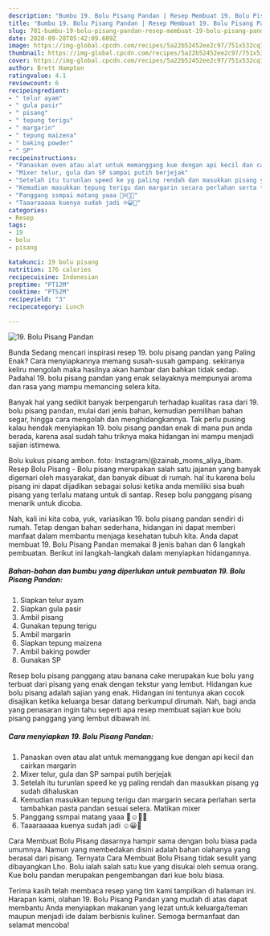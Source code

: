 ```yaml
---
description: "Bumbu 19. Bolu Pisang Pandan | Resep Membuat 19. Bolu Pisang Pandan Yang Sempurna"
title: "Bumbu 19. Bolu Pisang Pandan | Resep Membuat 19. Bolu Pisang Pandan Yang Sempurna"
slug: 701-bumbu-19-bolu-pisang-pandan-resep-membuat-19-bolu-pisang-pandan-yang-sempurna
date: 2020-09-28T05:42:09.609Z
image: https://img-global.cpcdn.com/recipes/5a22b52452ee2c97/751x532cq70/19-bolu-pisang-pandan-foto-resep-utama.jpg
thumbnail: https://img-global.cpcdn.com/recipes/5a22b52452ee2c97/751x532cq70/19-bolu-pisang-pandan-foto-resep-utama.jpg
cover: https://img-global.cpcdn.com/recipes/5a22b52452ee2c97/751x532cq70/19-bolu-pisang-pandan-foto-resep-utama.jpg
author: Brett Hampton
ratingvalue: 4.1
reviewcount: 6
recipeingredient:
- " telur ayam"
- " gula pasir"
- " pisang"
- " tepung terigu"
- " margarin"
- " tepung maizena"
- " baking powder"
- " SP"
recipeinstructions:
- "Panaskan oven atau alat untuk memanggang kue dengan api kecil dan cairkan margarin"
- "Mixer telur, gula dan SP sampai putih berjejak"
- "Setelah itu turunlan speed ke yg paling rendah dan masukkan pisang yg sudah dihaluskan"
- "Kemudian masukkan tepung terigu dan margarin secara perlahan serta tambahkan pasta pandan sesuai selera. Matikan mixer"
- "Panggang ssmpai matang yaaa 🙂☺️🍰🍩"
- "Taaaraaaaa kuenya sudah jadi ☺️😀🍴"
categories:
- Resep
tags:
- 19
- bolu
- pisang

katakunci: 19 bolu pisang 
nutrition: 176 calories
recipecuisine: Indonesian
preptime: "PT12M"
cooktime: "PT52M"
recipeyield: "3"
recipecategory: Lunch

---
```



![19. Bolu Pisang Pandan](https://img-global.cpcdn.com/recipes/5a22b52452ee2c97/751x532cq70/19-bolu-pisang-pandan-foto-resep-utama.jpg)

Bunda Sedang mencari inspirasi resep 19. bolu pisang pandan yang Paling Enak? Cara menyiapkannya memang susah-susah gampang. sekiranya keliru mengolah maka hasilnya akan hambar dan bahkan tidak sedap. Padahal 19. bolu pisang pandan yang enak selayaknya mempunyai aroma dan rasa yang mampu memancing selera kita.

Banyak hal yang sedikit banyak berpengaruh terhadap kualitas rasa dari 19. bolu pisang pandan, mulai dari jenis bahan, kemudian pemilihan bahan segar, hingga cara mengolah dan menghidangkannya. Tak perlu pusing kalau hendak menyiapkan 19. bolu pisang pandan enak di mana pun anda berada, karena asal sudah tahu triknya maka hidangan ini mampu menjadi sajian istimewa.

Bolu kukus pisang ambon. foto: Instagram/@zainab_moms_aliya_ibam. Resep Bolu Pisang - Bolu pisang merupakan salah satu jajanan yang banyak digemari oleh masyarakat, dan banyak dibuat di rumah. hal itu karena bolu pisang ini dapat dijadikan sebagai solusi ketika anda memiliki sisa buah pisang yang terlalu matang untuk di santap. Resep bolu panggang pisang menarik untuk dicoba.


Nah, kali ini kita coba, yuk, variasikan 19. bolu pisang pandan sendiri di rumah. Tetap dengan bahan sederhana, hidangan ini dapat memberi manfaat dalam membantu menjaga kesehatan tubuh kita. Anda dapat membuat 19. Bolu Pisang Pandan memakai 8 jenis bahan dan 6 langkah pembuatan. Berikut ini langkah-langkah dalam menyiapkan hidangannya.

<!--inarticleads1-->

##### Bahan-bahan dan bumbu yang diperlukan untuk pembuatan 19. Bolu Pisang Pandan:

1. Siapkan  telur ayam
1. Siapkan  gula pasir
1. Ambil  pisang
1. Gunakan  tepung terigu
1. Ambil  margarin
1. Siapkan  tepung maizena
1. Ambil  baking powder
1. Gunakan  SP


Resep bolu pisang panggang atau banana cake merupakan kue bolu yang terbuat dari pisang yang enak dengan tekstur yang lembut. Hidangan kue bolu pisang adalah sajian yang enak. Hidangan ini tentunya akan cocok disajikan ketika keluarga besar datang berkumpul dirumah. Nah, bagi anda yang penasaran ingin tahu seperti apa resep membuat sajian kue bolu pisang panggang yang lembut dibawah ini. 

<!--inarticleads2-->

##### Cara menyiapkan 19. Bolu Pisang Pandan:

1. Panaskan oven atau alat untuk memanggang kue dengan api kecil dan cairkan margarin
1. Mixer telur, gula dan SP sampai putih berjejak
1. Setelah itu turunlan speed ke yg paling rendah dan masukkan pisang yg sudah dihaluskan
1. Kemudian masukkan tepung terigu dan margarin secara perlahan serta tambahkan pasta pandan sesuai selera. Matikan mixer
1. Panggang ssmpai matang yaaa 🙂☺️🍰🍩
1. Taaaraaaaa kuenya sudah jadi ☺️😀🍴


Cara Membuat Bolu Pisang dasarnya hampir sama dengan bolu biasa pada umumnya. Namun yang membedakan disini adalah bahan olahanya yang berasal dari pisang. Ternyata Cara Membuat Bolu Pisang tidak sesulit yang dibayangkan Lho. Bolu ialah salah satu kue yang disukai oleh semua orang. Kue bolu pandan merupakan pengembangan dari kue bolu biasa. 

Terima kasih telah membaca resep yang tim kami tampilkan di halaman ini. Harapan kami, olahan 19. Bolu Pisang Pandan yang mudah di atas dapat membantu Anda menyiapkan makanan yang lezat untuk keluarga/teman maupun menjadi ide dalam berbisnis kuliner. Semoga bermanfaat dan selamat mencoba!
